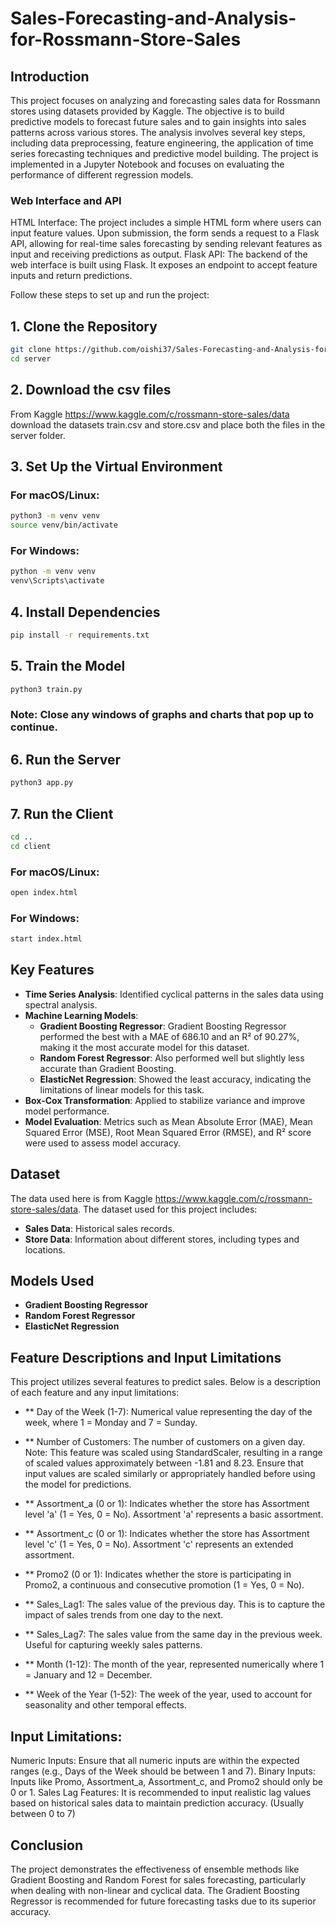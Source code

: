 # Sales-Forecasting-and-Analysis-for-Rossmann-Store-Sales

## Introduction

This project focuses on analyzing and forecasting sales data for Rossmann stores using datasets provided by Kaggle. The objective is to build predictive models to forecast future sales and to gain insights into sales patterns across various stores. The analysis involves several key steps, including data preprocessing, feature engineering, the application of time series forecasting techniques and predictive model building. The project is implemented in a Jupyter Notebook and focuses on evaluating the performance of different regression models. 

### Web Interface and API

HTML Interface: The project includes a simple HTML form where users can input feature values. Upon submission, the form sends a request to a Flask API, allowing for real-time sales forecasting by sending relevant features as input and receiving predictions as output.
Flask API: The backend of the web interface is built using Flask. It exposes an endpoint to accept feature inputs and return predictions.

Follow these steps to set up and run the project:

## 1. Clone the Repository

```bash
git clone https://github.com/oishi37/Sales-Forecasting-and-Analysis-for-Rossmann-Store-Sales.git
cd server
```

## 2. Download the csv files

From Kaggle https://www.kaggle.com/c/rossmann-store-sales/data download the datasets train.csv and store.csv and place both the files in the server folder.

## 3. Set Up the Virtual Environment

### For macOS/Linux:

```bash
python3 -m venv venv
source venv/bin/activate
```

### For Windows:

```bash
python -m venv venv
venv\Scripts\activate
```

## 4. Install Dependencies

```bash
pip install -r requirements.txt
```

## 5. Train the Model

```bash
python3 train.py
```

### Note: Close any windows of graphs and charts that pop up to continue.

## 6. Run the Server

```bash
python3 app.py
```

## 7. Run the Client

```bash
cd ..
cd client
```

### For macOS/Linux:

```bash
open index.html
```

### For Windows:

```bash
start index.html
```

## Key Features

- **Time Series Analysis**: Identified cyclical patterns in the sales data using spectral analysis.
- **Machine Learning Models**:
  - **Gradient Boosting Regressor**: Gradient Boosting Regressor performed the best with a MAE of 686.10 and an R² of 90.27%, making it the most accurate model for this dataset.
  - **Random Forest Regressor**: Also performed well but slightly less accurate than Gradient Boosting.
  - **ElasticNet Regression**: Showed the least accuracy, indicating the limitations of linear models for this task.
- **Box-Cox Transformation**: Applied to stabilize variance and improve model performance.
- **Model Evaluation**: Metrics such as Mean Absolute Error (MAE), Mean Squared Error (MSE), Root Mean Squared Error (RMSE), and R² score were used to assess model accuracy.

## Dataset

The data used here is from Kaggle https://www.kaggle.com/c/rossmann-store-sales/data. The dataset used for this project includes:

- **Sales Data**: Historical sales records.
- **Store Data**: Information about different stores, including types and locations.

## Models Used

- **Gradient Boosting Regressor**
- **Random Forest Regressor**
- **ElasticNet Regression**

## Feature Descriptions and Input Limitations

This project utilizes several features to predict sales. Below is a description of each feature and any input limitations:

- \*\* Day of the Week (1-7): Numerical value representing the day of the week, where 1 = Monday and 7 = Sunday.

- \*\* Number of Customers: The number of customers on a given day. Note: This feature was scaled using StandardScaler, resulting in a range of scaled values approximately between -1.81 and 8.23. Ensure that input values are scaled similarly or appropriately handled before using the model for predictions.

- \*\* Assortment_a (0 or 1): Indicates whether the store has Assortment level 'a' (1 = Yes, 0 = No). Assortment 'a' represents a basic assortment.

- \*\* Assortment_c (0 or 1): Indicates whether the store has Assortment level 'c' (1 = Yes, 0 = No). Assortment 'c' represents an extended assortment.

- \*\* Promo2 (0 or 1): Indicates whether the store is participating in Promo2, a continuous and consecutive promotion (1 = Yes, 0 = No).

- \*\* Sales_Lag1: The sales value of the previous day. This is to capture the impact of sales trends from one day to the next.

- \*\* Sales_Lag7: The sales value from the same day in the previous week. Useful for capturing weekly sales patterns.

- \*\* Month (1-12): The month of the year, represented numerically where 1 = January and 12 = December.

- \*\* Week of the Year (1-52): The week of the year, used to account for seasonality and other temporal effects.

## Input Limitations:

Numeric Inputs: Ensure that all numeric inputs are within the expected ranges (e.g., Days of the Week should be between 1 and 7).
Binary Inputs: Inputs like Promo, Assortment_a, Assortment_c, and Promo2 should only be 0 or 1.
Sales Lag Features: It is recommended to input realistic lag values based on historical sales data to maintain prediction accuracy. (Usually between 0 to 7)

## Conclusion

The project demonstrates the effectiveness of ensemble methods like Gradient Boosting and Random Forest for sales forecasting, particularly when dealing with non-linear and cyclical data. The Gradient Boosting Regressor is recommended for future forecasting tasks due to its superior accuracy.
